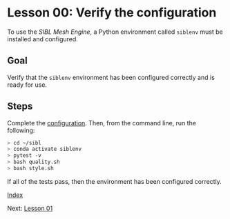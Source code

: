 # Lesson 00: Verify the configuration

To use the *SIBL Mesh Engine*, a Python environment called `siblenv` must be installed and configured.

## Goal

Verify that the `siblenv` environment has been configured correctly and is ready for use.

## Steps

Complete the [configuration](../../../config/README.md).  Then, from the command line, run the following: 

```bash
> cd ~/sibl
> conda activate siblenv
> pytest -v
> bash quality.sh
> bash style.sh
```

If all of the tests pass, then the environment has been configured correctly.

[Index](README.md)

Next: [Lesson 01](lesson_01.md)

